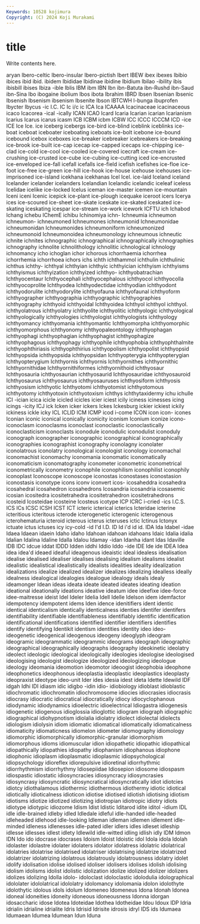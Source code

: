 ```yaml
---
Keywords: 10528 kojimura
Copyright: (C) 2024 Koji Murakami
---
```


# title

Write contents here.



aryan Ibero-celtic Ibero-insular Ibero-pictish Ibert IBEW
ibex ibexes Ibibio ibices ibid ibid. ibidem Ibididae Ibidinae ibidine
Ibidium Ibilao -ibility ibis ibisbill ibises Ibiza -ible Iblis IBM
ibm IBN Ibn ibn-Batuta ibn-Rushd ibn-Saud ibn-Sina Ibo ibogaine ibolium
Ibos ibota Ibrahim IBRD Ibsen Ibsenian Ibsenic Ibsenish Ibsenism ibsenism
Ibsenite Ibson IBTCWH I-bunga ibuprofen Ibycter Ibycus -ic I.C. IC
Ic i/c ic ICA Ica ICAAAA Icacinaceae icacinaceous icaco Icacorea
-ical -ically ICAN ICAO Icard Icaria Icarian icarian Icarianism Icarius
Icarus icarus icasm ICB ICBM icbm ICBW ICC ICCC ICCCM
ICD -ice ICE Ice Ice. ice iceberg icebergs ice-bird ice-blind
iceblink iceblinks ice-boat iceboat iceboater iceboating iceboats ice-bolt icebone ice-bound
icebound icebox iceboxes ice-breaker icebreaker icebreakers ice-breaking ice-brook ice-built ice-cap
icecap ice-capped icecaps ice-chipping ice-clad ice-cold ice-cool ice-cooled ice-covered icecraft
ice-cream ice-crushing ice-crusted ice-cube ice-cubing ice-cutting iced ice-encrusted ice-enveloped ice-fall
icefall icefalls ice-field icefish icefishes ice-floe ice-foot ice-free ice-green ice-hill
ice-hook ice-house icehouse icehouses ice-imprisoned ice-island icekhana icekhanas Icel Icel.
ice-laid Iceland iceland Icelander icelander icelanders Icelandian Icelandic icelandic iceleaf
iceless Icelidae icelike ice-locked Icelus iceman ice-master icemen ice-mountain Iceni
iceni Icenic icepick ice-plant ice-plough icequake iceroot icers Icerya ices
ice-scoured ice-sheet ice-skate iceskate ice-skated iceskated ice-skating iceskating icespar ice-stream
ice-work icework ICFTU ich Ichabod Ichang ichebu IChemE ichibu Ichinomiya
ichn- Ichneumia ichneumon ichneumon- ichneumoned Ichneumones ichneumonid Ichneumonidae ichneumonidan Ichneumonides
ichneumoniform ichneumonized ichneumonoid Ichneumonoidea ichneumonology ichneumous ichneutic ichnite ichnites ichnographic
ichnographical ichnographically ichnographies ichnography ichnolite ichnolithology ichnolitic ichnological ichnology ichnomancy
icho ichoglan ichor ichorous ichorrhaemia ichorrhea ichorrhemia ichorrhoea ichors ichs
ichth ichthammol ichthulin ichthulinic ichthus ichthy- ichthyal ichthyian ichthyic ichthyician
ichthyism ichthyisms ichthyismus ichthyization ichthyized ichthyo- ichthyobatrachian Ichthyocentaur Ichthyocephali ichthyocephalous
ichthyocol ichthyocolla ichthyocoprolite Ichthyodea Ichthyodectidae ichthyodian ichthyodont ichthyodorulite ichthyodorylite ichthyofauna
ichthyofaunal ichthyoform ichthyographer ichthyographia ichthyographic ichthyographies ichthyography ichthyoid ichthyoidal Ichthyoidea
Ichthyol ichthyol ichthyol. ichthyolatrous ichthyolatry ichthyolite ichthyolitic ichthyologic ichthyological ichthyologically
ichthyologies ichthyologist ichthyologists ichthyology ichthyomancy ichthyomania ichthyomantic Ichthyomorpha ichthyomorphic ichthyomorphous
ichthyonomy ichthyopaleontology ichthyophagan ichthyophagi ichthyophagian ichthyophagist ichthyophagize ichthyophagous ichthyophagy ichthyophile
ichthyophobia ichthyophthalmite ichthyophthiriasis ichthyophthirius ichthyopolism ichthyopolist ichthyopsid Ichthyopsida ichthyopsida ichthyopsidan
Ichthyopterygia ichthyopterygian ichthyopterygium Ichthyornis ichthyornis Ichthyornithes ichthyornithic Ichthyornithidae Ichthyornithiformes ichthyornithoid
ichthyosaur Ichthyosauria ichthyosaurian ichthyosaurid Ichthyosauridae ichthyosauroid Ichthyosaurus ichthyosaurus ichthyosauruses ichthyosiform
ichthyosis ichthyosism ichthyotic Ichthyotomi ichthyotomist ichthyotomous ichthyotomy ichthyotoxin ichthyotoxism ichthys
ichthytaxidermy ichu ichulle ICI -ician icica icicle icicled icicles icier
iciest icily iciness icinesses icing icings -icity ICJ ick Icken
icker ickers Ickes Ickesburg ickier ickiest ickily ickiness ickle icky
ICL ICLID ICM ICMP icod i-come ICON icon icon- icones
Iconian iconic iconical iconically iconicity iconism Iconium iconize icono- iconoclasm
iconoclasms iconoclast iconoclastic iconoclastically iconoclasticism iconoclasts iconodule iconodulic iconodulist iconoduly
iconograph iconographer iconographic iconographical iconographically iconographies iconographist iconography iconolagny iconolater
iconolatrous iconolatry iconological iconologist iconology iconomachal iconomachist iconomachy iconomania iconomatic
iconomatically iconomaticism iconomatography iconometer iconometric iconometrical iconometrically iconometry iconophile iconophilism
iconophilist iconophily iconoplast Iconoscope iconoscope iconostas iconostases iconostasion iconostasis iconotype
icons iconv iconvert icos- icosaheddra icosahedra icosahedral icosahedron icosahedrons Icosandria
icosandria icosasemic icosian icositedra icositetrahedra icositetrahedron icositetrahedrons icosteid Icosteidae icosteine
Icosteus icotype ICP ICRC i-cried -ics I.C.S. ICS ICs ICSC
ICSH ICST ICT icteric icterical icterics Icteridae icterine icteritious icteritous
icterode icterogenetic icterogenic icterogenous icterohematuria icteroid icterous icterus icteruses ictic
Ictinus Ictonyx ictuate ictus ictuses icy icy-cold -id I'd I.D.
ID Id i'd id id. IDA Ida Idabel -idae Idaea
Idaean idaein Idaho idaho Idahoan idahoan idahoans Idaic Idalia idalia
Idalian Idalina Idaline Idalla Idalou Idamay -idan Idanha idant Idas
Idaville IDB IDC idcue iddat IDDD Idden iddhi Iddio Iddo
-ide IDE Ide ide IDEA Idea idea idea'd ideaed ideaful
ideagenous ideaistic ideal idealess idealisation idealise idealised idealiser idealises idealising
idealism idealisms idealist idealistic idealistical idealistically idealists idealities ideality idealization
idealizations idealize idealized idealizer idealizes idealizing idealless ideally idealness idealogical
idealogies idealogue idealogy ideals idealy ideamonger Idean ideas ideata ideate
ideated ideates ideating ideation ideational ideationally ideations ideative ideatum idee
ideefixe idee-force idee-maitresse ideist Idel Ideler Idelia Idell Idelle Idelson
idem idemfactor idempotency idempotent idems Iden idence idenitifiers ident identic
identical identicalism identically identicalness identies identifer identifers identifiability identifiable identifiableness
identifiably identific identification identificational identifications identified identifier identifiers identifies identify
identifying Identikit identism identities identity ideo ideo- ideogenetic ideogenical ideogenous
ideogeny ideoglyph ideogram ideogramic ideogrammatic ideogrammic ideograms ideograph ideographic ideographical
ideographically ideographs ideography ideokinetic ideolatry ideolect ideologic ideological ideologically ideologies
ideologise ideologised ideologising ideologist ideologize ideologized ideologizing ideologue ideology ideomania
ideomotion ideomotor ideoogist ideophobia ideophone ideophonetics ideophonous ideoplastia ideoplastic ideoplastics
ideoplasty ideopraxist ideotype ideo-unit Ider ides idesia idest ideta Idette
Idewild IDF idgah Idhi IDI idiasm idic idigbo -idin idio-
idiobiology idioblast idioblastic idiochromatic idiochromatin idiochromosome idiocies idiocrasies idiocrasis idiocrasy
idiocratic idiocratical idiocratically idiocy idiocyclophanous idiodynamic idiodynamics idioelectric idioelectrical Idiogastra
idiogenesis idiogenetic idiogenous idioglossia idioglottic idiogram idiograph idiographic idiographical idiohypnotism
idiolalia idiolatry idiolect idiolectal idiolects idiologism idiolysin idiom idiomatic idiomatical
idiomatically idiomaticalness idiomaticity idiomaticness idiomelon idiometer idiomography idiomology idiomorphic idiomorphically
idiomorphic-granular idiomorphism idiomorphous idioms idiomuscular idion idiopathetic idiopathic idiopathical idiopathically
idiopathies idiopathy idiophanism idiophanous idiophone idiophonic idioplasm idioplasmatic idioplasmic idiopsychological
idiopsychology idioreflex idiorepulsive idioretinal idiorrhythmic idiorrhythmism idiorrhythmy Idiosepiidae Idiosepion idiosome
idiospasm idiospastic idiostatic idiosyncracies idiosyncracy idiosyncrasies idiosyncrasy idiosyncratic idiosyncratical idiosyncratically
idiot idiotcies idiotcy idiothalamous idiothermic idiothermous idiothermy idiotic idiotical idiotically
idioticalness idioticon idiotise idiotised idiotish idiotising idiotism idiotisms idiotize idiotized
idiotizing idiotropian idiotropic idiotry idiots idiotype idiotypic idiozome Idism Idist
Idistic Iditarod idite iditol -idium IDL idle idle-brained idleby idled
Idledale idleful idle-handed idle-headed idleheaded idlehood idle-looking Idleman idleman idlemen
idlement idle-minded idleness idlenesses idle-pated idler idlers idles idleset idleship
idlesse idlesses idlest idlety Idlewild idle-witted idling idlish idly IDM
Idmon IDN Ido ido idocrase idocrases Idoism Idoist Idoistic idol
Idola idola Idolah idolaster idolastre idolater idolaters idolator idolatress idolatric
idolatrical idolatries idolatrise idolatrised idolatriser idolatrising idolatrize idolatrized idolatrizer idolatrizing
idolatrous idolatrously idolatrousness idolatry idolet idolify idolisation idolise idolised idoliser
idolisers idolises idolish idolising idolism idolisms idolist idolistic idolization idolize
idolized idolizer idolizers idolizes idolizing Idolla idolo- idoloclast idoloclastic idolodulia
idolographical idololater idololatrical idololatry idolomancy idolomania idolon idolothyte idolothytic idolous
idols idolum Idomeneo Idomeneus Idona Idonah Idonea idoneal idoneities idoneity
idoneous idoneousness Idonna idorgan idosaccharic idose Idotea Idoteidae Idothea Idotheidae
Idou Idoux IDP Idria idrialin idrialine idrialite Idris Idrisid Idrisite
idrosis idryl IDS ids Idumaea Idumaean Idumea Idumean Idun Iduna
